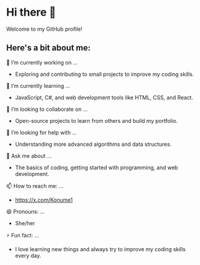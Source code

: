 # Hi there 👋

Welcome to my GitHub profile! 
## Here's a bit about me:

🔭 I’m currently working on ...  
- Exploring and contributing to small projects to improve my coding skills.

🌱 I’m currently learning ...  
- JavaScript, C#, and web development tools like HTML, CSS, and React.

👯 I’m looking to collaborate on ...  
- Open-source projects to learn from others and build my portfolio.

🤔 I’m looking for help with ...  
- Understanding more advanced algorithms and data structures.

💬 Ask me about ...  
- The basics of coding, getting started with programming, and web development.

📫 How to reach me: ...  
- https://x.com/Konume1

😄 Pronouns: ...  
- She/her

⚡ Fun fact: ...  
- I love learning new things and always try to improve my coding skills every day.
